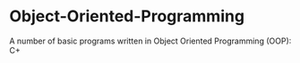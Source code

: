 # Object-Oriented-Programming
A number of basic programs written in Object Oriented Programming (OOP): C+
